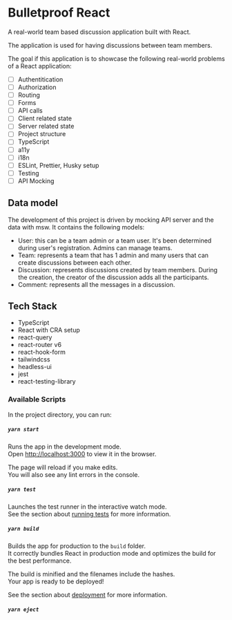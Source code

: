# Bulletproof React

A real-world team based discussion application built with React.

The application is used for having discussions between team members.

The goal if this application is to showcase the following real-world problems of a React application:

- [ ] Authentitication
- [ ] Authorization
- [ ] Routing
- [ ] Forms
- [ ] API calls
- [ ] Client related state
- [ ] Server related state
- [ ] Project structure
- [ ] TypeScript
- [ ] a11y
- [ ] i18n
- [ ] ESLint, Prettier, Husky setup
- [ ] Testing
- [ ] API Mocking

## Data model

The development of this project is driven by mocking API server and the data with msw. It contains the following models:

- User: this can be a team admin or a team user. It's been determined during user's registration. Admins can manage teams.
- Team: represents a team that has 1 admin and many users that can create discussions between each other.
- Discussion: represents discussions created by team members. During the creation, the creator of the discussion adds all the participants.
- Comment: represents all the messages in a discussion.

## Tech Stack

- TypeScript
- React with CRA setup
- react-query
- react-router v6
- react-hook-form
- tailwindcss
- headless-ui
- jest
- react-testing-library

### Available Scripts

In the project directory, you can run:

##### `yarn start`

Runs the app in the development mode.\
Open [http://localhost:3000](http://localhost:3000) to view it in the browser.

The page will reload if you make edits.\
You will also see any lint errors in the console.

##### `yarn test`

Launches the test runner in the interactive watch mode.\
See the section about [running tests](https://facebook.github.io/create-react-app/docs/running-tests) for more information.

##### `yarn build`

Builds the app for production to the `build` folder.\
It correctly bundles React in production mode and optimizes the build for the best performance.

The build is minified and the filenames include the hashes.\
Your app is ready to be deployed!

See the section about [deployment](https://facebook.github.io/create-react-app/docs/deployment) for more information.

##### `yarn eject`
